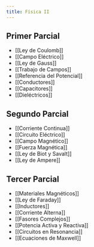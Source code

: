```yaml
---
title: Física II
---
```


## Primer Parcial

- [[Ley de Coulomb]]
- [[Campo Eléctrico]]
- [[Ley de Gauss]]
- [[Trabajo de Campos]]
- [[Referencia del Potencial]]
- [[Conductores]]
- [[Capacitores]]
- [[Dieléctricos]]

## Segundo Parcial

- [[Corriente Continua]]
- [[Circuito Eléctrico]]
- [[Campo Magnético]]
- [[Fuerza Magnética]]
- [[Ley de Biot y Savalt]]
- [[Ley de Ampere]]

## Tercer Parcial

- [[Materiales Magnéticos]]
- [[Ley de Faraday]]
- [[Inductores]]
- [[Corriente Alterna]]
- [[Fasores Complejos]]
- [[Potencia Activa y Reactiva]]
- [[Circuitos en Resonancia]]
- [[Ecuaciones de Maxwell]]
